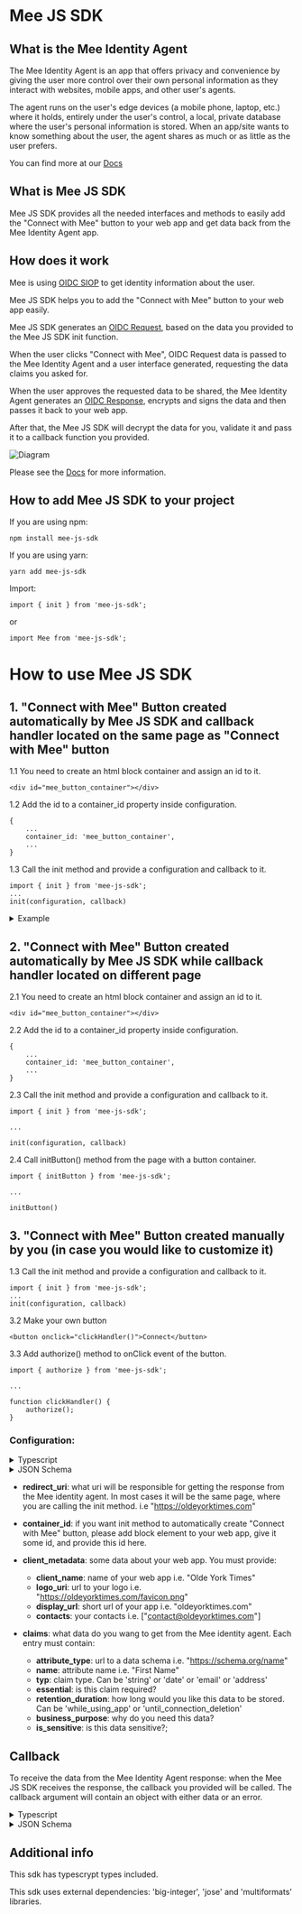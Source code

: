 # Mee JS SDK

## What is the Mee Identity Agent

The Mee Identity Agent is an app that offers privacy and convenience by giving the user more control over their own personal information as they interact with websites, mobile apps, and other user's agents.

The agent runs on the user's edge devices (a mobile phone, laptop, etc.) where it holds, entirely under the user's control, a local, private database where the user's personal information is stored. When an app/site wants to know something about the user, the agent shares as much or as little as the user prefers.

You can find more at our [Docs](https://docs-dev.mee.foundation/Identity_agent.html)

## What is Mee JS SDK

Mee JS SDK provides all the needed interfaces and methods to easily add the "Connect with Mee" button to your web app and get data back from the Mee Identity Agent app.

## How does it work

Mee is using [OIDC SIOP](https://openid.net/specs/openid-connect-self-issued-v2-1_0.html) to get identity information about the user.

Mee JS SDK helps you to add the "Connect with Mee" button to your web app easily.

Mee JS SDK generates an [OIDC Request](https://openid.net/specs/openid-connect-core-1_0.html#SelfIssuedRequest), based on the data you provided to the Mee JS SDK init function.

When the user clicks "Connect with Mee", OIDC Request data is passed to the Mee Identity Agent and a user interface generated, requesting the data claims you asked for.

When the user approves the requested data to be shared, the Mee Identity Agent generates an [OIDC Response](https://openid.net/specs/openid-connect-core-1_0.html#SelfIssuedResponse), encrypts and signs the data and then passes it back to your web app.

After that, the Mee JS SDK will decrypt the data for you, validate it and pass it to a callback function you provided.

![Diagram](https://docs-dev.mee.foundation/images/mee-siop-same-device-flow.svg)

Please see the [Docs](https://docs-dev.mee.foundation/Connect_with_Mee.html) for more information.

## How to add Mee JS SDK to your project

If you are using npm:
```
npm install mee-js-sdk
```
If you are using yarn:
```
yarn add mee-js-sdk
```
Import: 
```
import { init } from 'mee-js-sdk';
```
or
```
import Mee from 'mee-js-sdk';
```

# How to use Mee JS SDK

## 1. "Connect with Mee" Button created automatically by Mee JS SDK and callback handler located on the same page as "Connect with Mee" button


1.1 You need to create an html block container and assign an id to it.
```
<div id="mee_button_container"></div>
```

1.2 Add the id to a container_id property inside configuration.
```
{
    ...
    container_id: 'mee_button_container',
    ...
}
```

1.3 Call the init method and provide a configuration and callback to it.
```
import { init } from 'mee-js-sdk';
...
init(configuration, callback)
```
<details>
  <summary>
    Example
  </summary>

```
    init({
    client_metadata: {
      client_name: 'Olde York Times',
      logo_uri: 'https://oldeyorktimes.com/favicon.png',
      display_url: 'oldeyorktimes.com',
      contacts: [],
    },
    redirect_uri: 'https://oldeyorktimes.com',
    container_id: 'mee_button_container',
    claims: {
      id_token: {
        last_name: {
          attribute_type: 'https://schema.org/name',
          name: 'Last Name',
          typ: 'string',
          essential: true,
          retention_duration: "",
          business_purpose: '',
          is_sensitive: true,
        },
        first_name: {
          attribute_type: 'https://schema.org/name',
          name: 'First Name',
          typ: 'string',
          essential: false,
          retention_duration: MeeConsentDuration.whileUsingApp,
          business_purpose: '',
          is_sensitive: true,
        },
      },
    },
  }, (data) => {
      console.log(data);
    }
  });
```
</details>

## 2. "Connect with Mee" Button created automatically by Mee JS SDK while callback handler located on different page

2.1 You need to create an html block container and assign an id to it.
```
<div id="mee_button_container"></div>
```

2.2 Add the id to a container_id property inside configuration.
```
{
    ...
    container_id: 'mee_button_container',
    ...
}
```

2.3 Call the init method and provide a configuration and callback to it.
```
import { init } from 'mee-js-sdk';

...

init(configuration, callback)
```

2.4 Call initButton() method from the page with a button container.
```
import { initButton } from 'mee-js-sdk';

...

initButton()
```

## 3. "Connect with Mee" Button created manually by you (in case you would like to customize it)

1.3 Call the init method and provide a configuration and callback to it.
```
import { init } from 'mee-js-sdk';
...
init(configuration, callback)
```

3.2 Make your own button
```
<button onclick="clickHandler()">Connect</button>
```

3.3 Add authorize() method to onClick event of the button.

```
import { authorize } from 'mee-js-sdk';

...

function clickHandler() {
	authorize();
}

```

### Configuration: 
<details>
  <summary>
    Typescript
  </summary>
  
```
  interface MeeConfiguration {
      claims?: {
        id_token?: {
          [name: string]: {
              attribute_type: string;
              name: string;
              typ: 'string' | 'date' | 'email' | 'address';
              essential: boolean;
              retention_duration: "while_using_app" | "until_connection_deletion"
              business_purpose: string;
              is_sensitive: boolean;
          }
        }
      };
      client_metadata: {
          client_name: string;
          logo_uri: string;
          display_url: string;
          contacts: string[];
      }
      container_id?: string; 
      redirect_uri: string;
  }
```
</details>

<details>
  <summary>
    JSON Schema
  </summary>
  
```
 {
  "$schema": "http://json-schema.org/draft-04/schema#",
  "type": "object",
  "properties": {
    "client_metadata": {
      "type": "object",
      "properties": {
        "client_name": {
          "type": "string"
        },
        "logo_uri": {
          "type": "string",
          "format": "uri"
        },
        "display_url": {
          "type": "string",
          "format": "uri"
        },
        "contacts": {
          "type": "array",
          "items": [
            {
              "type": "string"
            }
          ]
        }
      },
      "required": [
        "client_name",
        "logo_uri",
        "display_url",
        "contacts"
      ]
    },
    "redirect_uri": {
      "type": "string"
    },
    "container_id": {
      "type": "string"
    },
    "claims": {
      "type": "object",
      "properties": {
        "id_token": {
          "type": "object",
          "patternProperties": {
            "^.*$": {
              "type": "object",
              "properties": {
                "attribute_type": {
                  "type": "string",
                  "format": "uri"
                },
                "name": {
                  "type": "string"
                },
                "typ": {
                  "type": "string",
                  "enum": ["string", "date", "email"]
                },
                "essential": {
                  "type": "boolean"
                },
                "retention_duration": {
                  "type": "string",
                  "enum": ["while_using_app", "until_connection_deletion"]
                },
                "business_purpose": {
                  "type": "string"
                },
                "is_sensitive": {
                  "type": "boolean"
                }
              },
              "required": [
                "attribute_type",
                "name",
                "typ",
                "essential",
                "retention_duration",
                "business_purpose",
                "is_sensitive"
              ]
            }
          }
        }
      },
      "required": [
        "id_token"
      ]
    }
  },
  "required": [
    "client_metadata",
    "redirect_uri",
    "claims"
  ]
}
```
</details>

- **redirect_uri**: what uri will be responsible for getting the response from the Mee identity agent.
In most cases it will be the same page, where you are calling the init method. i.e  "https://oldeyorktimes.com"
- **container_id**: if you want init method to automatically create "Connect with Mee" button, please add block element to your web app, give it some id, and provide this id here.
- **client_metadata**: some data about your web app.
You must provide:
  - **client_name**: name of your web app i.e. "Olde York Times"
  - **logo_uri**: url to your logo i.e. "https://oldeyorktimes.com/favicon.png"
  - **display_url**: short url of your app i.e. "oldeyorktimes.com"
  - **contacts**: your contacts i.e. ["contact@oldeyorktimes.com"]

- **claims**: what data do you wang to get from the Mee identity agent.
Each entry must contain:
  - **attribute_type**: url to a data schema i.e. "https://schema.org/name"
  - **name**: attribute name i.e. "First Name"
  - **typ**: claim type. Can be 'string' or 'date' or 'email' or 'address'
  - **essential**: is this claim required?
  - **retention_duration**: how long would you like this data to be stored. Can be 'while_using_app' or 'until_connection_deletion'
  - **business_purpose**: why do you need this data?
  - **is_sensitive**: is this data sensitive?;

## Callback 
  To receive the data from the Mee Identity Agent response: when the Mee JS SDK receives the response, the callback you provided will be called. The callback argument will contain an object with either data or an error.
<details>
  <summary>
    Typescript
  </summary>

```
  {
    data?: {
      [name: string]: string
    };
    error?: {
      error: string;
      error_description: string;
    }
  }
```
Data will contain claims you required and "did" claim - unique user identifier. 
</details>
  
<details>
  <summary>
    JSON Schema
  </summary>

response can contain either data
```
{
  "$schema": "http://json-schema.org/draft-04/schema#",
  "type": "object",
  "properties": {
    "data": {
      "type": "object",
      "patternProperties": {
        "^.*$": {
          "type": "string"
        }
      },
      "required": ["did"]
    },
    "error": {
      "type": "object",
      "properties": {
        "error": {
          "type": "string",
          "enum": [
            "invalid_scope", 
            "unauthorized_client", 
            "access_denied", 
            "unsupported_response_type", 
            "server_error",
            "temporarily_unavailable",
            "interaction_required",
            "login_required",
            "account_selection_required",
            "consent_required",
            "invalid_request_uri",
            "invalid_request_object",
            "request_not_supported",
            "request_uri_not_supported",
            "registration_not_supported",
            "user_cancelled",
            "registration_value_not_supported",
            "subject_syntax_types_not_supported",
            "invalid_registration_uri",
            "invalid_registration_object",
            "validation_failed",
            "request_malformed",
            "unknown_error"
          ]
        },
        "error_description": {
          "type": "string"
        }
      },
      "required": [
        "error",
        "error_description"
      ]
    }
  }
}
```

</details>

## Additional info
This sdk has typescrypt types included.

This sdk uses external dependencies: 'big-integer', 'jose' and 'multiformats' libraries.

